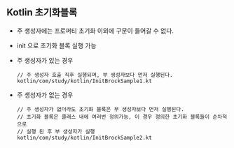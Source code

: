## Kotlin 초기화블록

* 주 생성자에는 프로퍼티 초기화 이외에 구문이 들어갈 수 없다.
* init 으로 초기화 블록 실행 가능
* 주 생성자가 있는 경우

      
      // 주 생성자 호출 직후 실행되며, 부 생성자보다 먼저 실행된다.
      kotlin/com/study/kotlin/InitBrockSample1.kt
      
* 주 생성자가 없는 경우
   
      // 주 생성자가 없더라도 초기화 블록은 부 생성자보다 먼저 실행된다.
      // 초기화 블록은 클래스 내에 여러번 정의가능, 이 경우 정의한 초기화 블록들이 순차적으로
      // 실행 된 후 부 생성자가 실행
      kotlin/com/study/kotlin/InitBrockSample2.kt
      